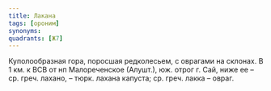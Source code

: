 ```yaml
---
title: Лакана
tags: [ороним]
synonyms:
quadrants: [Ж7]
---
```


Куполообразная гора, поросшая редколесьем, с оврагами на склонах. В 1 км. к ВСВ
от нп Малореченское (Алушт.), юж. отрог г. Сай, ниже ее – ср. греч. лахано, –
тюрк. лахана капуста; ср. греч. лакка – овраг.
